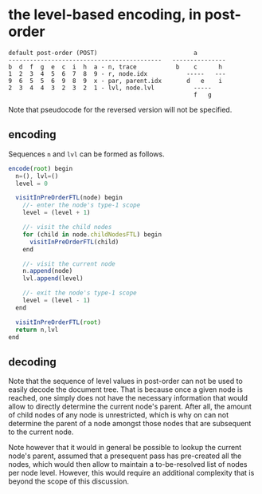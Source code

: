 
<!-- ======================================================================= -->
# the level-based encoding, in post-order

```
default post-order (POST)                           a
-------------------------------------------   ---------------
b  d  f  g  e  c  i  h  a - n, trace           b    c      h
1  2  3  4  5  6  7  8  9 - r, node.idx           -----   ---
9  6  5  5  6  9  8  9  x - par, parent.idx       d   e    i
2  3  4  4  3  2  3  2  1 - lvl, node.lvl           -----
                                                    f   g
```

Note that pseudocode for the reversed version will not be specified.

<!-- ======================================================================= -->
## encoding

Sequences `n` and `lvl` can be formed as follows.

```js
encode(root) begin
  n=(), lvl=()
  level = 0

  visitInPreOrderFTL(node) begin
    //- enter the node's type-1 scope
    level = (level + 1)

    //- visit the child nodes
    for (child in node.childNodesFTL) begin
      visitInPreOrderFTL(child)
    end

    //- visit the current node
    n.append(node)
    lvl.append(level)

    //- exit the node's type-1 scope
    level = (level - 1)
  end

  visitInPreOrderFTL(root)
  return n,lvl
end
```

<!-- ======================================================================= -->
## decoding

Note that the sequence of level values in post-order can not be used to easily
decode the document tree. That is because once a given node is reached, one
simply does not have the necessary information that would allow to directly
determine the current node's parent. After all, the amount of child nodes of
any node is unrestricted, which is why on can not determine the parent of a
node amongst those nodes that are subsequent to the current node.

Note however that it would in general be possible to lookup the current node's
parent, assumed that a presequent pass has pre-created all the nodes, which
would then allow to maintain a to-be-resolved list of nodes per node level.
However, this would require an additional complexity that is beyond the scope
of this discussion.
